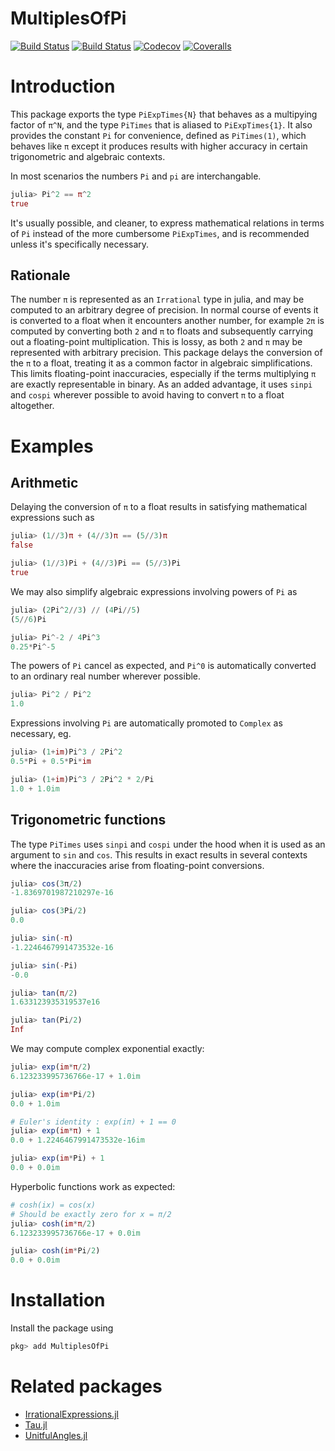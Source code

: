 # MultiplesOfPi

[![Build Status](https://travis-ci.com/jishnub/MultiplesOfPi.jl.svg?branch=master)](https://travis-ci.com/jishnub/MultiplesOfPi.jl)
[![Build Status](https://ci.appveyor.com/api/projects/status/github/jishnub/MultiplesOfPi.jl?svg=true)](https://ci.appveyor.com/project/jishnub/MultiplesOfPi-jl)
[![Codecov](https://codecov.io/gh/jishnub/MultiplesOfPi.jl/branch/master/graph/badge.svg)](https://codecov.io/gh/jishnub/MultiplesOfPi.jl)
[![Coveralls](https://coveralls.io/repos/github/jishnub/MultiplesOfPi.jl/badge.svg?branch=master)](https://coveralls.io/github/jishnub/MultiplesOfPi.jl?branch=master)

# Introduction

This package exports the type `PiExpTimes{N}` that behaves as a multipying factor of `π^N`, and the type `PiTimes` that is aliased to `PiExpTimes{1}`. It also provides the constant `Pi` for convenience, defined as `PiTimes(1)`, which behaves like `π` except it produces results with higher accuracy in certain trigonometric and algebraic contexts. 

In most scenarios the numbers `Pi` and `pi` are interchangable.

```julia
julia> Pi^2 == π^2
true
```

It's usually possible, and cleaner, to express mathematical relations in terms of `Pi` instead of the more cumbersome `PiExpTimes`, and is recommended unless it's specifically necessary.

## Rationale

The number `π` is represented as an `Irrational` type in julia, and may be computed to an arbitrary degree of precision. In normal course of events it is converted to a float when it encounters another number, for example `2π` is computed by converting both `2` and `π` to floats and subsequently carrying out a floating-point multiplication. This is lossy, as both `2` and `π` may be represented with arbitrary precision. This package delays the conversion of the `π` to a float, treating it as a common factor in algebraic simplifications. This limits floating-point inaccuracies, especially if the terms multiplying `π` are exactly representable in binary. As an added advantage, it uses `sinpi` and `cospi` wherever possible to avoid having to convert `π` to a float altogether.

# Examples

## Arithmetic

Delaying the conversion of `π` to a float results in satisfying mathematical expressions such as

```julia
julia> (1//3)π + (4//3)π == (5//3)π
false

julia> (1//3)Pi + (4//3)Pi == (5//3)Pi
true
```

We may also simplify algebraic expressions involving powers of `Pi` as 

```julia
julia> (2Pi^2//3) // (4Pi//5)
(5//6)Pi

julia> Pi^-2 / 4Pi^3
0.25*Pi^-5
```

The powers of `Pi` cancel as expected, and `Pi^0` is automatically converted to an ordinary real number wherever possible.

```julia
julia> Pi^2 / Pi^2
1.0
```

Expressions involving `Pi` are automatically promoted to `Complex` as necessary, eg.

```julia
julia> (1+im)Pi^3 / 2Pi^2
0.5*Pi + 0.5*Pi*im

julia> (1+im)Pi^3 / 2Pi^2 * 2/Pi
1.0 + 1.0im
```

## Trigonometric functions

The type `PiTimes` uses `sinpi` and `cospi` under the hood when it is used as an argument to `sin` and `cos`. This results in exact results in several contexts where the inaccuracies arise from floating-point conversions.

```julia
julia> cos(3π/2)
-1.8369701987210297e-16

julia> cos(3Pi/2)
0.0

julia> sin(-π)
-1.2246467991473532e-16

julia> sin(-Pi)
-0.0

julia> tan(π/2)
1.633123935319537e16

julia> tan(Pi/2)
Inf
```

We may compute complex exponential exactly:

```julia
julia> exp(im*π/2)
6.123233995736766e-17 + 1.0im

julia> exp(im*Pi/2)
0.0 + 1.0im

# Euler's identity : exp(iπ) + 1 == 0
julia> exp(im*π) + 1
0.0 + 1.2246467991473532e-16im

julia> exp(im*Pi) + 1
0.0 + 0.0im
```

Hyperbolic functions work as expected:

```julia
# cosh(ix) = cos(x)
# Should be exactly zero for x = π/2
julia> cosh(im*π/2)
6.123233995736766e-17 + 0.0im

julia> cosh(im*Pi/2)
0.0 + 0.0im
```

# Installation

Install the package using 

```julia
pkg> add MultiplesOfPi
```

# Related packages

- [IrrationalExpressions.jl](https://github.com/jishnub/IrrationalExpressions.jl.git)
- [Tau.jl](https://github.com/JuliaMath/Tau.jl)
- [UnitfulAngles.jl](https://github.com/yakir12/UnitfulAngles.jl)